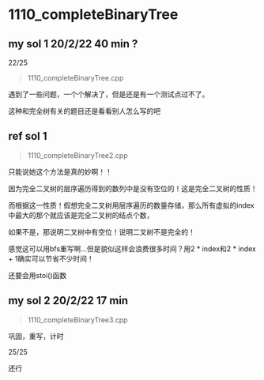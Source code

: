 # 1110_completeBinaryTree

## my sol 1     20/2/22     40 min ?

22/25

> 1110_completeBinaryTree.cpp

遇到了一些问题，一个个解决了，但是还是有一个测试点过不了。

这种和完全树有关的题目还是看看别人怎么写的吧

## ref sol 1

> 1110_completeBinaryTree2.cpp

只能说她这个方法是真的妙啊！！

因为完全二叉树的层序遍历得到的数列中是没有空位的！这是完全二叉树的性质！

而根据这一性质！假想完全二叉树用层序遍历的数量存储，那么所有虚拟的index中最大的那个就应该是完全二叉树的结点个数，

如果不是，那说明二叉树中有空位！说明二叉树不是完全的！

感觉这可以用bfs重写啊...但是貌似这样会浪费很多时间？用2 * index和2 * index + 1确实可以节省不少时间！

还要会用stoi()函数

## my sol 2     20/2/22     17 min

> 1110_completeBinaryTree3.cpp

巩固，重写，计时

25/25

还行